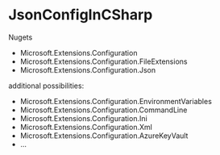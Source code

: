 # JsonConfigInCSharp

Nugets

- Microsoft.Extensions.Configuration
- Microsoft.Extensions.Configuration.FileExtensions
- Microsoft.Extensions.Configuration.Json

additional possibilities:

- Microsoft.Extensions.Configuration.EnvironmentVariables
- Microsoft.Extensions.Configuration.CommandLine
- Microsoft.Extensions.Configuration.Ini
- Microsoft.Extensions.Configuration.Xml
- Microsoft.Extensions.Configuration.AzureKeyVault
- ...